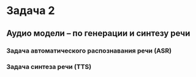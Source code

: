 # Задача 2
## Аудио модели – по генерации и синтезу речи
### Задача автоматического распознавания речи (ASR)
### Задача синтеза речи (TTS)

